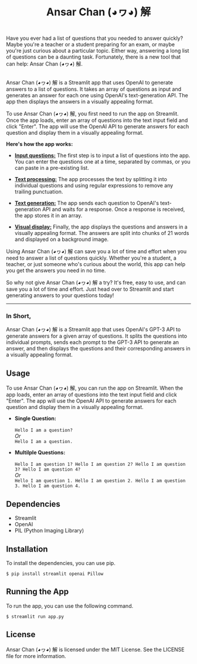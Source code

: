 # <p align="center">Ansar Chan (◕ヮ◕) 解</p>
<br>
Have you ever had a list of questions that you needed to answer quickly? Maybe you're a teacher or a student preparing for an exam, or maybe you're just curious about a particular topic. Either way, answering a long list of questions can be a daunting task. Fortunately, there is a new tool that can help: Ansar Chan (◕ヮ◕) 解.<br><br>

Ansar Chan (◕ヮ◕) 解 is a Streamlit app that uses OpenAI to generate answers to a list of questions. It takes an array of questions as input and generates an answer for each one using OpenAI's text-generation API. The app then displays the answers in a visually appealing format.<br>

To use Ansar Chan (◕ヮ◕) 解, you first need to run the app on Streamlit. Once the app loads, enter an array of questions into the text input field and click "Enter". The app will use the OpenAI API to generate answers for each question and display them in a visually appealing format.<br>

<b>Here's how the app works:</b><br>

* <u><b>Input questions:</u></b> The first step is to input a list of questions into the app. You can enter the questions one at a time, separated by commas, or you can paste in a pre-existing list.<br>

* <u><b>Text processing:</u></b> The app processes the text by splitting it into individual questions and using regular expressions to remove any trailing punctuation.<br>

* <u><b>Text generation:</u></b> The app sends each question to OpenAI's text-generation API and waits for a response. Once a response is received, the app stores it in an array.<br>

* <u><b>Visual display:</u></b> Finally, the app displays the questions and answers in a visually appealing format. The answers are split into chunks of 21 words and displayed on a background image.<br>

Using Ansar Chan (◕ヮ◕) 解 can save you a lot of time and effort when you need to answer a list of questions quickly. Whether you're a student, a teacher, or just someone who's curious about the world, this app can help you get the answers you need in no time.<br>

So why not give Ansar Chan (◕ヮ◕) 解 a try? It's free, easy to use, and can save you a lot of time and effort. Just head over to Streamlit and start generating answers to your questions today!<br>

___
<h3><b>In Short,</b></h3>
Ansar Chan (◕ヮ◕) 解 is a Streamlit app that uses OpenAI's GPT-3 API to generate answers for a given array of questions. It splits the questions into individual prompts, sends each prompt to the GPT-3 API to generate an answer, and then displays the questions and their corresponding answers in a visually appealing format.

## Usage
To use Ansar Chan (◕ヮ◕) 解, you can run the app on Streamlit. When the app loads, enter an array of questions into the text input field and click "Enter". The app will use the OpenAI API to generate answers for each question and display them in a visually appealing format.
* <b>Single Question: </b><br><br>
`Hello I am a question?`<br>
<i>Or</i><br>
`Hello I am a question.`

* <b>Multilple Questions: </b><br><br>
`Hello I am question 1? Hello I am question 2? Hello I am question 3? Hello I am question 4?`<br>
<i>Or</i><br>
`Hello I am question 1. Hello I am question 2. Hello I am question 3. Hello I am question 4.`

## Dependencies
* Streamlit
* OpenAI
* PIL (Python Imaging Library)

## Installation
To install the dependencies, you can use pip.

` $ pip install streamlit openai Pillow `

## Running the App
To run the app, you can use the following command.

`$ streamlit run app.py`

## License
Ansar Chan (◕ヮ◕) 解 is licensed under the MIT License. See the LICENSE file for more information.
